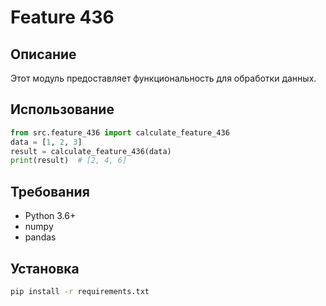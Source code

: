 # Feature 436
## Описание
Этот модуль предоставляет функциональность для обработки данных.
## Использование
```python
from src.feature_436 import calculate_feature_436
data = [1, 2, 3]
result = calculate_feature_436(data)
print(result)  # [2, 4, 6]
```
## Требования
- Python 3.6+
- numpy
- pandas
## Установка
```bash
pip install -r requirements.txt
```